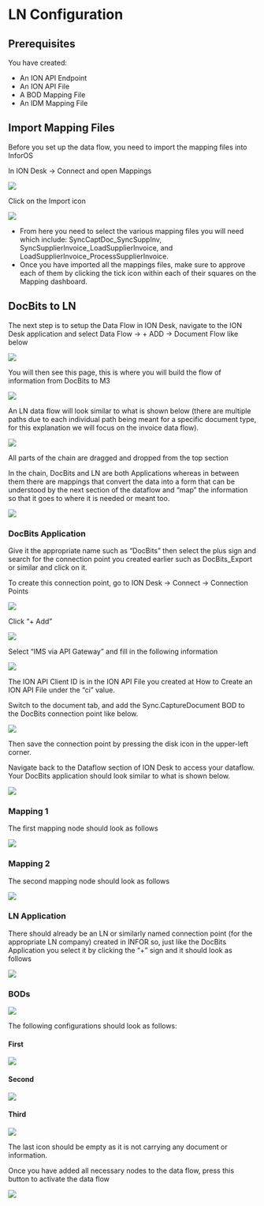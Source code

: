# LN Configuration

## Prerequisites

You have created:

* An ION API Endpoint
* An ION API File
* A BOD Mapping File
* An IDM Mapping File

## Import Mapping Files

Before you set up the data flow, you need to import the mapping files into InforOS

In ION Desk → Connect and open Mappings

![](https://lh7-us.googleusercontent.com/fAUUcBUSxIWqLjYEHH78O2Mfq0P4d4D42OgCNFPdpUQTM5ZHu\_BcKz9DmWe0AlHe3--ff7z9mfYTrt7oAkf2uknBwkV2VWayEpiJ\_aAIxcJil5LNiep4U6KZr3\_tBfs1RRwXoW749q3FUxurXy\_pT\_k)

Click on the Import icon

![](https://lh7-us.googleusercontent.com/d\_KYA9LgiiW1A95CH9hwU1AC1u5x25T4ET-4sAqpZkVOexHc4WcbwPXUaKt3O9fR3Btvv-NEGbCWwnnb8SfomnnO22M8YTIqWdvan-SkbG0cu1MWkjwOn\_Vd\_b6rJaQng8A92JTa5YKBms4RuIvwmb0)

* From here you need to select the various mapping files you will need which include: SyncCaptDoc\_SyncSuppInv, SyncSupplierInvoice\_LoadSupplierInvoice, and LoadSupplierInvoice\_ProcessSupplierInvoice.
* Once you have imported all the mappings files, make sure to approve each of them by clicking the tick icon within each of their squares on the Mapping dashboard.

## DocBits to LN

The next step is to setup the Data Flow in ION Desk, navigate to the ION Desk application and select Data Flow → + ADD → Document Flow like below

![](https://lh7-us.googleusercontent.com/rjPVR1EFKw\_gZI1Ztg9Aqt4pFw10rii7WU-yddLIz22a\_Fn3s1HSYDRmQVvgZtX\_85nb2ipNqJ1JU49NIE8a57TIur7jqoMuKFKlb-RrfnRFxiA1TefzofKPJ32fzIdDWI8PmnD-aDw4qhQj4e0dd9I)

You will then see this page, this is where you will build the flow of information from DocBits to M3

![](https://lh7-us.googleusercontent.com/9C7BaoiHWRaav0ytCbYkxEYG12f-64qyagsl8H2eq5TXUySRE1s3x\_-lVRbK6tpTxvbRYKvwyWO\_6ASSQ6Rn62LQR9ZvMRpRXq9UymZLS0I8IZ-hOzX58iYtTruqSo5WdgIXwEPjMlb1dnuFuhN8IS8)

An LN data flow will look similar to what is shown below (there are multiple paths due to each individual path being meant for a specific document type, for this explanation we will focus on the invoice data flow).

![](https://lh7-us.googleusercontent.com/gltDE9JxeGb7Ufg9Ldl-JIJ95zfWHnQtyOqys2QKCiTlIn\_PdAyBLFYmTVCh9c-TxF5xNQR3G8Hmn4EXK94t6MJ-1WzlZg1Zl7HNoxfR56zC8dT1skmxLTj7rtnSl0JTQJD\_3myQY4Qcd9motySYh9U)

All parts of the chain are dragged and dropped from the top section

In the chain, DocBits and LN are both Applications whereas in between them there are mappings that convert the data into a form that can be understood by the next section of the dataflow and “map” the information so that it goes to where it is needed or meant too.

![](https://lh7-us.googleusercontent.com/Gwk0C0gsnMSlgEwRx0\_1GDMJEu8Z1TAhKo8gxHN8GxFFKGgb257a684Hj0eNSLTIK5v8F7yzJ1hIHrC\_3I9RLY0S-u3ZDhmkD6iJbYAvtCAeFPWHBVLOqyCH7FKsl2SKAfXL-AdtNowqdol9PzS4qJM)

### DocBits Application

Give it the appropriate name such as “DocBits” then select the plus sign and search for the connection point you created earlier such as DocBits\_Export or similar and click on it.

To create this connection point, go to ION Desk → Connect → Connection Points

![](https://lh7-us.googleusercontent.com/1SZJN-GW7BP-fvUHZ-tCJ4xNXx0ABRP3J9eMzF3BTKIY54J-pK4bYy4fOVHCaI6A2sdrYekWJsY9ky8dXz36l\_FwwzzEnO1IjxNkMqlV-Y4UvyFIei73Z9C19m9bzTr3gCL3IpTUqiV280id1vJE530)

Click “+ Add”

![](https://lh7-us.googleusercontent.com/ZJ1212Gwdk-b2-LVbEd2ZDzc\_AqaEEYtIN0fC6d6P4EaWdTKj6nOzGDbA5sxdBtMcTrWopfDmd7GTahbwkDpj3uvmMYgvEUQa6qmi58NFGvtcgAtIwYr952Yu7Lcj802iHtQ\_vj\_-XPdegP1P0ySdos)

Select “IMS via API Gateway” and fill in the following information

![](https://lh7-us.googleusercontent.com/H4YCH-324EzrxKkrbRs0SFTsHch5eK74gXleSpfI03uJ5frIEFjwofu7p6bsYO1lS7sVqamWDZMXrGfEgewdROyhTYLkn7MuCgwb7oQxOLJoH3NsnMsqTOgT3WxlihUkJdNy-WTai5kPz8ZjdtTDQ9I)

The ION API Client ID is in the ION API File you created at How to Create an ION API File under the “ci” value.

Switch to the document tab, and add the Sync.CaptureDocument BOD to the DocBits connection point like below.

![](https://lh7-us.googleusercontent.com/Wy2BIr1z\_RqU-yMkXo6vOu64QC6c66OdHOxdI6PPy0yJv1jIAJF0OYITULxTFoPUK93SK3jvNm67tcxqjiEBIk0Wbu1Q1s-mSIUuPjJorcYyXY7vjsHOnoutn6tE8r6yE\_333uCWuKvKiVoo99FrXVg)

Then save the connection point by pressing the disk icon in the upper-left corner.

Navigate back to the Dataflow section of ION Desk to access your dataflow. Your DocBits application should look similar to what is shown below.

![](https://lh7-us.googleusercontent.com/cDWHmRP85YNLu7JRzq4CSezncTgP2ZOkEfZSqXK9JEq4bSwsddU7VKg8leoxaJ5zeFAbDzXrNkztmeWDIXbHwjxfUa\_IpATDDwykv-OlZ2zaOVGHVqRZZpVLJ5Cq5Qla1pZk5sBV39I98lUfGao65Mw)

### Mapping 1

The first mapping node should look as follows

![](https://lh7-us.googleusercontent.com/9tlIun\_ipbTp15aMX3xN2DGlDjAZ1oI4AFWXwbP7yoFLeQNqcw\_L3Z1djaqcbxP1tsp1R-nq6ZJqEzsoKe1-SmLrJNmYrJ4HJircLEwMxfmif-p2T8nqbuuxHLLLzQJ6E6tNG6MzghOpoEAt41ea2GY)

### Mapping 2

The second mapping node should look as follows

![](https://lh7-us.googleusercontent.com/ZDYzTAfm3MHnEIKHa2tDl7NPbjzxv8jH-KL8O0pRhi1JYtqiiVz0-GQv5N4roVWi1STopQkFV9YHbEXdyzwYxK2Oq6mUv6tuqKDp-2bc-aPVgEXdEBd2hmW-6j6JRhEympyw9yUTrCDQRKlDQ41C5Ao)

### LN Application

There should already be an LN or similarly named connection point (for the appropriate LN company) created in INFOR so, just like the DocBits Application you select it by clicking the “+” sign and it should look as follows

![](https://lh7-us.googleusercontent.com/mRXL11f68EtQHHjl40QmCisy7S1aUezqCzufPTZWgYHhWLK2Yw0UY82O\_dgbAhBChFHHYUMBDSWWb-PEKyohJWOp5gvufat431ezpA2cIHMtry7XEDxhnNzPB68uSMkFAXhX1x4GyiH6Cxp-USxDnHE)

### BODs

![](https://lh7-us.googleusercontent.com/de8OyDF4yMoHaXsxM9weJdm8mKDzL97kFRr00fhoHAxxKXb2BgMcMM2shyxi1S7cBwzSAUy2u8bZV4sJOVqgXt8Mcge6L2CXxbfVGiqXUwKwF6A5mgt4zfGPYltaZuLazOJYu2u7arszJE6IonMOskk)

The following configurations should look as follows:

#### First

![](https://lh7-us.googleusercontent.com/rj\_qpiML1a2dNxj6ItiRxescymVtD6LHIAum3UPrPERAavhkt81lpjcyAFmn\_lmxtqUDVTm\_kiZ9f02Lqh9w-SAWmcxvGuxWITVvhv9qg04HaJXGH7VfRiO4Iv1LtDxfKYFyUWPLzCE4L3yP4hcdGnY)

#### Second

![](https://lh7-us.googleusercontent.com/TCxMS-RhoJcUyBko36Lfpa8D71qk-ZSN-lME7Oq8cfPACVV0Ci7Lnv6y\_MF\_53U763ZA74xq6icEfgDUwYYJ9UJK0kCiLHQZpJYmc\_ywjB32UGrpDnh7AjoHpI5AtWd3yZR3RsMaki1AYenpdG4X9X8)

#### Third

![](https://lh7-us.googleusercontent.com/VPYJyfpO0RZueW46s2Y8W2H-tQFlMfIdP1Sf8qMB8BfTxefgQ5dhsaAxL36R7cdvmKR26Q\_epAj9\_i6CzUO6C-PHjStEynBDkjtwId4BSuH6-zJklmsr25XcNH2AY7pSwOQ\_rbCCixhWcaJg2kHyyYw)

The last icon should be empty as it is not carrying any document or information.

Once you have added all necessary nodes to the data flow, press this button to activate the data flow

![](https://lh7-us.googleusercontent.com/WjQeGz\_effl\_RlkWC4CdJS9Dg\_9DpsIz3meKOsa7GbU9RFSrYMw3PpbXFat6cGsA4gvEGS-0D-YFrZj9K2wK3Irap-30mcQ5kr5k4Gy2gm7DLJdYpzJgeBRVInyAYfGmGXu2dCQvmX9ballRbSwyq3o)
